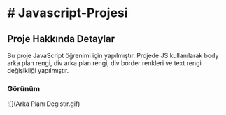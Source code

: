 <h1> # Javascript-Projesi </h1>


<h2>Proje Hakkında Detaylar </h2>

Bu proje JavaScript öğrenimi için yapılmıştır.
Projede JS kullanılarak body arka plan rengi, div arka plan rengi, div border renkleri ve text rengi değişikliği yapılmıştır.


<h3> Görünüm </h3>

![](Arka Planı Degıstır.gif)
